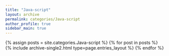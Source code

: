 ```yaml
---
title: "Java-script"
layout: archive
permalink: categories/Java-script
author_profile: true
sidebar_main: true
---
```



{% assign posts = site.categories.Java-script %}
{% for post in posts %} {% include archive-single2.html type=page.entries_layout %} {% endfor %}
